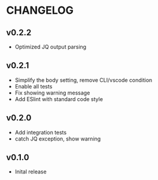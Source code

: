 # CHANGELOG

## v0.2.2
* Optimized JQ output parsing

## v0.2.1
* Simplify the body setting, remove CLI/vscode condition
* Enable all tests
* Fix showing warning message
* Add ESlint with standard code style

## v0.2.0
* Add integration tests
* catch JQ exception, show warning

## v0.1.0
* Inital release